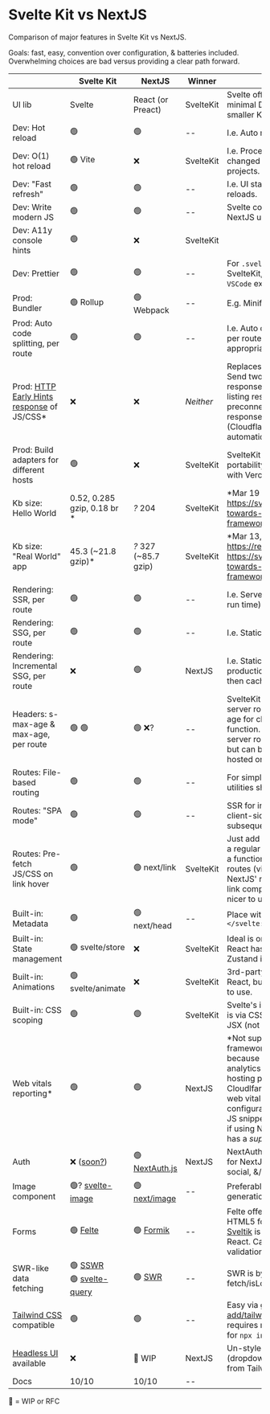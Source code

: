 # Svelte Kit vs NextJS

Comparison of major features in Svelte Kit vs NextJS.

Goals: fast, easy, convention over configuration, & batteries included.
Overwhelming choices are bad versus providing a clear path forward.

|                                                                                                 | Svelte Kit                                                                                              | NextJS                                                            | Winner    | Notes                                                                                                                                                                                                                                                                                                                                                             |
| ----------------------------------------------------------------------------------------------- | ------------------------------------------------------------------------------------------------------- | ----------------------------------------------------------------- | --------- | ----------------------------------------------------------------------------------------------------------------------------------------------------------------------------------------------------------------------------------------------------------------------------------------------------------------------------------------------------------------- |
| UI lib                                                                                          | Svelte                                                                                                  | React (or Preact)                                                 | SvelteKit | Svelte offers faster, more minimal DOM updates & smaller Kb client size.                                                                                                                                                                                                                                                                                          |
| Dev: Hot reload                                                                                 | 🟢                                                                                                      | 🟢                                                                | --        | I.e. Auto reload on file save.                                                                                                                                                                                                                                                                                                                                    |
| Dev: O(1) hot reload                                                                            | 🟢 Vite                                                                                                 | ❌                                                                | SvelteKit | I.e. Processes only the changed files. Fast even in big projects.                                                                                                                                                                                                                                                                                                 |
| Dev: "Fast refresh"                                                                             | 🟢                                                                                                      | 🟢                                                                | --        | I.e. UI state preserved across reloads.                                                                                                                                                                                                                                                                                                                           |
| Dev: Write modern JS                                                                            | 🟢                                                                                                      | 🟢                                                                | --        | Svelte compiler processes it. NextJS uses Babel for this.                                                                                                                                                                                                                                                                                                         |
| Dev: A11y console hints                                                                         | 🟢                                                                                                      | ❌                                                                | SvelteKit |                                                                                                                                                                                                                                                                                                                                                                   |
| Dev: Prettier                                                                                   | 🟢                                                                                                      | 🟢                                                                | --        | For `.svelte` or `.jsx` files. For SvelteKit, install `Svelte for VSCode` extension.                                                                                                                                                                                                                                                                              |
| Prod: Bundler                                                                                   | 🟢 Rollup                                                                                               | 🟢 Webpack                                                        | --        | E.g. Minify assets, etc.                                                                                                                                                                                                                                                                                                                                          |
| Prod: Auto code splitting, per route                                                            | 🟢                                                                                                      | 🟢                                                                | --        | I.e. Auto code splits JS & CSS per route & bundles appropriately.                                                                                                                                                                                                                                                                                                 |
| Prod: [HTTP Early Hints response](https://blog.cloudflare.com/early-hints/) of JS/CSS\*             | ❌                                                                                                      | ❌                                                                            | _Neither_     | Replaces HTTP2 Server Push. Send two responses: 1.) a 103 response status with headers listing resources to preload & preconnect; 2.) a standard 200 response status or similar. (Cloudflare does this for sites automatically.)                                                                                                                                                                                              |
| Prod: Build adapters for different hosts                                                        | 🟢                                                                                                      | ❌                                                                | SvelteKit | SvelteKit provides easy portability. NextJS works best with Vercel.                                                                                                                                                                                                                                                                                               |
| Kb size: Hello World                                                                            | 0.52, 0.285 gzip, 0.18 br \*                                                                            | _?_ 204                                                           | SvelteKit | \*Mar 19 2021. <https://svelte.dev/blog/sapper-towards-the-ideal-web-app-framework>                                                                                                                                                                                                                                                                               |
| Kb size: "Real World" app                                                                       | 45.3 (~21.8 gzip)\*                                                                                     | _?_ 327 (~85.7 gzip)                                              | SvelteKit | \*Mar 13, 2021 <https://realworld.svelte.dev/>, <https://svelte.dev/blog/sapper-towards-the-ideal-web-app-framework>                                                                                                                                                                                                                                              |
| Rendering: SSR, per route                                                                       | 🟢                                                                                                      | 🟢                                                                | --        | I.e. Server-side rendered (at run time).                                                                                                                                                                                                                                                                                                                          |
| Rendering: SSG, per route                                                                       | 🟢                                                                                                      | 🟢                                                                | --        | I.e. Static (at build time).                                                                                                                                                                                                                                                                                                                                      |
| Rendering: Incremental SSG, per route                                                           | ❌                                                                                                      | 🟢                                                                | NextJS    | I.e. Static 'on demand' in production--first req dynamic then cached.                                                                                                                                                                                                                                                                                             |
| Headers: s-max-age & max-age, per route                                                         | 🟢 🟢                                                                                                   | 🟢 ❌?                                                             | --        | SvelteKit can set headers for server routes or specify max-age for client routes via load function. NextJS allows it for server routes, not client routes, but can be set via [vercel.json](https://vercel.com/docs/configuration#project/headers) if hosted on Vercel.                                                                                           |
| Routes: File-based routing                                                                      | 🟢                                                                                                      | 🟢                                                                | --        | For simplicity. Other routing utilities should be included.                                                                                                                                                                                                                                                                                                       |
| Routes: "SPA mode"                                                                              | 🟢                                                                                                      | 🟢                                                                | --        | SSR for initial page load, then client-side routing for subsequent pages.                                                                                                                                                                                                                                                                                         |
| Routes: Pre-fetch JS/CSS on link hover                                                          | 🟢                                                                                                      | 🟢 next/link                                                      | SvelteKit | Just add `sveltekit:prefetch` to a regular link. Svelte also offers a function prefetch all or some routes (via regex)--powerful! NextJS' requires using their link component; see docs. It's nicer to use regular links.                                                                                                                                         |
| Built-in: Metadata                                                                              | 🟢                                                                                                      | 🟢 next/head                                                      | --        | Place within `<svelte:head>...</svelte:head>`                                                                                                                                                                                                                                                                                                                     |
| Built-in: State management                                                                      | 🟢 svelte/store                                                                                         | ❌                                                                | SvelteKit | Ideal is one, easy, built-in way. React has many choices--Zustand is reasonable.                                                                                                                                                                                                                                                                                  |
| Built-in: Animations                                                                            | 🟢 svelte/animate                                                                                       | ❌                                                                | SvelteKit | 3rd-party options exist for React, but they're not as easy to use.                                                                                                                                                                                                                                                                                                |
| Built-in: CSS scoping                                                                           | 🟢                                                                                                      | 🟢                                                                | SvelteKit | Svelte's is automatic. NextJS' is via CSS modules or CSS in JSX (not as clean).                                                                                                                                                                                                                                                                                   |
| Web vitals reporting\*                                                                          | 🟢                                                                                                      | 🟢                                                                | NextJS    | \*Not super relevant as a framework feature anymore because easily added via analytics snippet now or via hosting platform provider. Cloudlfare Site Analytics offers web vital tracking with zero configuration; it's part of their JS snippet. [Vercel](https://vercel.com/docs/analytics) also offers it if using NextJS or NuxtJS & has a _superb_ dashboard. |
| Auth                                                                                            | ❌ ([soon?](https://github.com/sveltejs/kit/tree/master/examples/realworld.svelte.dev/src/routes/auth)) | 🟢 [NextAuth.js](https://next-auth.js.org)                        | NextJS    | NextAuth.js is defacto standard for NextJS; easy to use; email, social, &/or one-click link.                                                                                                                                                                                                                                                                      |
| Image component                                                                                 | 🟢? [svelte-image](https://svelte-image.matyunya.now.sh/)                                               | 🟢 [next/image](https://nextjs.org/docs/api-reference/next/image) | --        | Preferably optimized image generation with caching.                                                                                                                                                                                                                                                                                                               |
| Forms                                                                                           | 🟢 [Felte](https://felte.dev)                                                                           | 🟢 [Formik](https://formik.org)                                   | --        | Felte offers a nearly-native HTML5 form experience. Or [Sveltik](https://github.com/nathancahill/sveltik) is a port of Formik for React. Can use Yup for validation.                                                                                                                                                                                              |
| SWR-like data fetching                                                                          | 🟢 [SSWR](https://github.com/ConsoleTVs/sswr) <br>🟢 [svelte-query](https://github.com/SvelteStack/svelte-query)                                         | 🟢 [SWR](https://swr.vercel.app)                                  | --        | SWR is by Vercel. Easy fetch/isLoading/errors/caching.                                                                                                                                                                                                                                                                                                            |
| [Tailwind CSS](https://tailwindcss.com/) compatible                                             | 🟢                                                                                                      | 🟢                                                                | --        | Easy via [github.com/svelte-add/tailwindcss](github.com/svelte-add/tailwindcss). NextJS requires more steps, but [RFC](https://github.com/vercel/next.js/discussions/20030) for `npx init tailwind`                                                                                                                                                                                                    |
| [Headless UI](https://headlessui.dev/) available                                                | ❌                                                                                                      | 🚧 WIP                                                            | NextJS    | Un-styled UI components (dropdown, slider, toggle, etc) from Tailwind creators.                                                                                                                                                                                                                                                                                   |
| Docs                                                                                            | 10/10                                                                                                   | 10/10                                                             | --    |                                                                                                                                                                                                                                                                                                                                                                   |

🚧 = WIP or RFC

